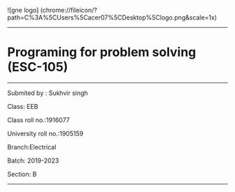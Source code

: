 ![gne logo] (chrome://fileicon/?path=C%3A%5CUsers%5Cacer07%5CDesktop%5Clogo.png&scale=1x)
_ _ _ _ _
 # Programing for problem solving (ESC-105)

_ _ _ _ _

Submited by : Sukhvir singh

Class: EEB

Class roll no.:1916077

University roll no.:1905159

Branch:Electrical 

Batch: 2019-2023

Section: B
_ _ _ _ _
